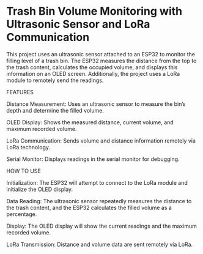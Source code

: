 # Trash Bin Volume Monitoring with Ultrasonic Sensor and LoRa Communication
This project uses an ultrasonic sensor attached to an ESP32 to monitor the filling level of a trash bin. The ESP32 measures the distance from the top to the trash content, calculates the occupied volume, and displays this information on an OLED screen. Additionally, the project uses a LoRa module to remotely send the readings.

FEATURES

Distance Measurement: Uses an ultrasonic sensor to measure the bin’s depth and determine the filled volume.

OLED Display: Shows the measured distance, current volume, and maximum recorded volume.

LoRa Communication: Sends volume and distance information remotely via LoRa technology.

Serial Monitor: Displays readings in the serial monitor for debugging.

HOW TO USE

Initialization: The ESP32 will attempt to connect to the LoRa module and initialize the OLED display.

Data Reading: The ultrasonic sensor repeatedly measures the distance to the trash content, and the ESP32 calculates the filled volume as a percentage.

Display: The OLED display will show the current readings and the maximum recorded volume.

LoRa Transmission: Distance and volume data are sent remotely via LoRa.

